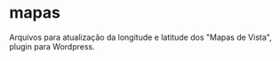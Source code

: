 mapas
=====
Arquivos para atualização da longitude e latitude dos "Mapas de Vista", plugin para Wordpress. 
